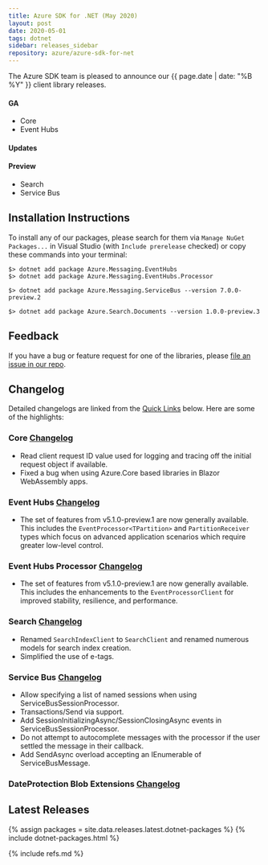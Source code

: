 ```yaml
---
title: Azure SDK for .NET (May 2020)
layout: post
date: 2020-05-01
tags: dotnet
sidebar: releases_sidebar
repository: azure/azure-sdk-for-net
---
```


The Azure SDK team is pleased to announce our {{ page.date | date: "%B %Y" }} client library releases.

#### GA

- Core
- Event Hubs

#### Updates

#### Preview

- Search
- Service Bus

## Installation Instructions

To install any of our packages, please search for them via `Manage NuGet Packages...` in Visual Studio (with `Include prerelease` checked) or copy these commands into your terminal:

    $> dotnet add package Azure.Messaging.EventHubs
    $> dotnet add package Azure.Messaging.EventHubs.Processor

    $> dotnet add package Azure.Messaging.ServiceBus --version 7.0.0-preview.2

    $> dotnet add package Azure.Search.Documents --version 1.0.0-preview.3

## Feedback

If you have a bug or feature request for one of the libraries, please [file an issue in our repo](https://github.com/Azure/azure-sdk-for-net/issues/new/choose).

## Changelog

Detailed changelogs are linked from the [Quick Links](#quick-links) below. Here are some of the highlights:

### Core [Changelog](https://github.com/Azure/azure-sdk-for-net/blob/master/sdk/core/Azure.Core/CHANGELOG.md)

- Read client request ID value used for logging and tracing off the initial request object if available.
- Fixed a bug when using Azure.Core based libraries in Blazor WebAssembly apps.

### Event Hubs [Changelog](https://github.com/Azure/azure-sdk-for-net/blob/master/sdk/eventhub/Azure.Messaging.EventHubs/CHANGELOG.md)

- The set of features from v5.1.0-preview.1 are now generally available.  This includes the `EventProcessor<TPartition>` and `PartitionReceiver` types which focus on advanced application scenarios which require greater low-level control. 

### Event Hubs Processor [Changelog](https://github.com/Azure/azure-sdk-for-net/blob/master/sdk/eventhub/Azure.Messaging.EventHubs.Processor/CHANGELOG.md)

- The set of features from v5.1.0-preview.1 are now generally available.  This includes the enhancements to the `EventProcessorClient` for improved stability, resilience, and performance.

### Search [Changelog](https://github.com/Azure/azure-sdk-for-net/blob/master/sdk/search/Azure.Search.Documents/CHANGELOG.md)

- Renamed `SearchIndexClient` to `SearchClient` and renamed numerous models for search index creation.
- Simplified the use of e-tags.

### Service Bus [Changelog](https://github.com/Azure/azure-sdk-for-net/blob/master/sdk/servicebus/Azure.Messaging.ServiceBus/CHANGELOG.md#700-preview2-2020-05-04)

- Allow specifying a list of named sessions when using ServiceBusSessionProcessor.
- Transactions/Send via support.
- Add SessionInitializingAsync/SessionClosingAsync events in ServiceBusSessionProcessor.
- Do not attempt to autocomplete messages with the processor if the user settled the message in their callback.
- Add SendAsync overload accepting an IEnumerable of ServiceBusMessage.

### DateProtection Blob Extensions [Changelog](https://github.com/Azure/azure-sdk-for-net/blob/Azure.Extensions.AspNetCore.DataProtection.Blobs_1.0.0-preview.2/sdk/extensions/Azure.Extensions.AspNetCore.DataProtection.Blobs/CHANGELOG.md)

## Latest Releases

{% assign packages = site.data.releases.latest.dotnet-packages %}
{% include dotnet-packages.html %}

{% include refs.md %}
